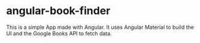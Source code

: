 # angular-book-finder
This is a simple App made with Angular. It uses Angular Material to build the UI and the Google Books API to fetch data.
